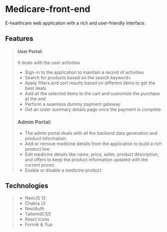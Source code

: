 # Medicare-front-end
E-healthcare web application with a rich and user-friendly interface.

## Features
> #### User Portal:
>It deals with the user activities
> -    Sign-in to the application to maintain a record of activities
> -    Search for products based on the search keyword>
> -    Apply filters and sort results based on different items to get the best deals
> -    Add all the selected  items to the cart and customize the purchase at the end
> -    Perform a seamless dummy payment gateway
> -    Get an order summary details page once the payment is complete
> ### Admin Portal:
>- The admin portal deals with all the backend data generation and product information.
>- Add or remove medicine details from the application to build a rich product line
>- Edit medicine details like name, price, seller, product description, and offers to keep the product information updated with the current prices
>-   Enable or disable a medicine product

## Technologies
>- NextJS 13
>- Chakra UI
>- NextAuth
>- TailwindCSS
>- React Icons
>- Formik & Yup
